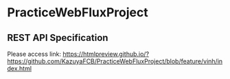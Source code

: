 # PracticeWebFluxProject

## REST API Specification
Please access link: https://htmlpreview.github.io/?https://github.com/KazuyaFCB/PracticeWebFluxProject/blob/feature/vinh/index.html